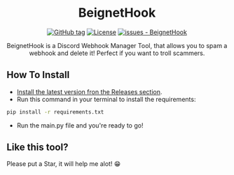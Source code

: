 <h1 align="center">
  BeignetHook
</h1>
<div align="center">
<a href="https://github.com/jacklebeignet/BeignetHook/releases/"><img src="https://img.shields.io/github/tag/jacklebeignet/BeignetHook?include_prereleases=&sort=semver&color=ff0000" alt="GitHub tag"></a>
<a href="#license"><img src="https://img.shields.io/badge/License-MIT-ff0000" alt="License"></a>
<a href="https://github.com/jacklebeignet/BeignetHook/issues"><img src="https://img.shields.io/github/issues/jacklebeignet/BeignetHook" alt="issues - BeignetHook"></a>

BeignetHook is a Discord Webhook Manager Tool, that allows you to spam a webhook and delete it! Perfect if you want to troll scammers.
</div>

## How To Install

- [Install the latest version fron the Releases section](https://github.com/jacklebeignet/BeignetHook/releases/latest).
- Run this command in your terminal to install the requirements:
```sh
pip install -r requirements.txt
```
- Run the main.py file and you're ready to go!

## Like this tool?

Please put a Star, it will help me alot! 😁
